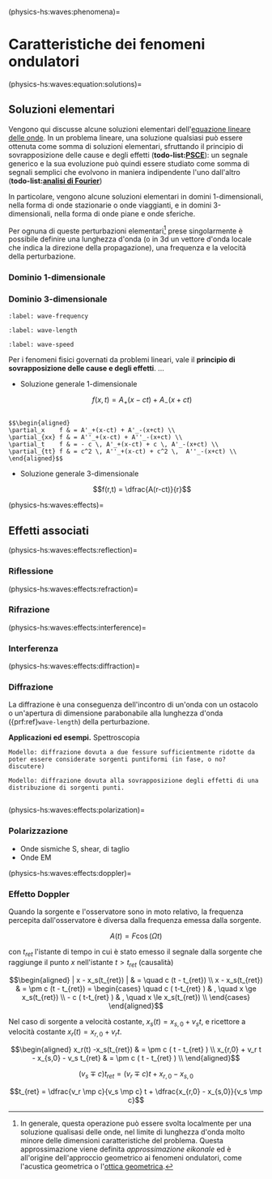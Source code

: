 (physics-hs:waves:phenomena)=
# Caratteristiche dei fenomeni ondulatori

(physics-hs:waves:equation:solutions)=
## Soluzioni elementari
Vengono qui discusse alcune soluzioni elementari dell'[equazione lineare delle onde](physics-hs:waves:equation:example). In un problema lineare, una soluzione qualsiasi può essere ottenuta come somma di soluzioni elementari, sfruttando il principio di sovrapposizione delle cause e degli effetti (**todo-list:**[**PSCE**](physics-hs:todo:psce)): un segnale generico e la sua evoluzione può quindi essere studiato come somma di segnali semplici che evolvono in maniera indipendente l'uno dall'altro (**todo-list:**[**analisi di Fourier**](physics-hs:todo:fourier))

In particolare, vengono alcune soluzioni elementari in domini 1-dimensionali, nella forma di onde stazionarie o onde viaggianti, e in domini 3-dimensionali, nella forma di onde piane e onde sferiche.

Per ognuna di queste perturbazioni elementari[^eikonal-approx] prese singolarmente è possibile definire una lunghezza d'onda (o in 3d un vettore d'onda locale che indica la direzione della propagazione), una frequenza e la velocità della perturbazione.

### Dominio 1-dimensionale

### Dominio 3-dimensionale

[^eikonal-approx]: In generale, questa operazione può essere svolta localmente per una soluzione qualisasi delle onde, nel limite di lunghezza d'onda molto minore delle dimensioni caratteristiche del problema. Questa approssimazione viene definita *approssimazione eikonale* ed è all'origine dell'approccio geometrico ai fenomeni ondulatori, come l'acustica geometrica o l'[ottica geometrica](physics-hs:waves:optics:geometric).

<!--
### Frequenza, lunghezza d'onda e relazione con velocità di propagazione della perturbazione
-->

```{prf:definition} Frequenza
:label: wave-frequency

```
```{prf:definition} Lunghezza d'onda
:label: wave-length

```
```{prf:definition} Velocità della perturbazione
:label: wave-speed

```

Per i fenomeni fisici governati da problemi lineari, vale il **principio di sovrapposizione delle cause e degli effetti**. ...

- Soluzione generale 1-dimensionale

  $$f(x,t) = A_{+}(x - c t) + A_{-}(x + ct)$$

```{dropdown} Verifica della soluzione

$$\begin{aligned}
\partial_x    f & = A'_+(x-ct) + A'_-(x+ct) \\
\partial_{xx} f & = A''_+(x-ct) + A''_-(x+ct) \\
\partial_t    f & = - c \, A'_+(x-ct) + c \, A'_-(x+ct) \\
\partial_{tt} f & = c^2 \, A''_+(x-ct) + c^2 \,  A''_-(x+ct) \\
\end{aligned}$$

```


- Soluzione generale 3-dimensionale

  $$f(r,t) = \dfrac{A(r-ct)}{r}$$

(physics-hs:waves:effects)=
## Effetti associati

(physics-hs:waves:effects:reflection)=
### Riflessione

(physics-hs:waves:effects:refraction)=
### Rifrazione

(physics-hs:waves:effects:interference)=
### Interferenza

(physics-hs:waves:effects:diffraction)=
### Diffrazione

La diffrazione è una conseguenza dell'incontro di un'onda con un ostacolo o un'apertura di dimensione parabonabile alla lunghezza d'onda ({prf:ref}`wave-length`) della perturbazione.

**Applicazioni ed esempi.** Spettroscopia

```{prf:example} Doppia fenditura
Modello: diffrazione dovuta a due fessure sufficientmente ridotte da poter essere considerate sorgenti puntiformi (in fase, o no? discutere)
```

```{prf:example} Singola fenditura
Modello: diffrazione dovuta alla sovrapposizione degli effetti di una distribuzione di sorgenti punti. 
```

```{prf:example} Reticolo di diffrazione
```

(physics-hs:waves:effects:polarization)=
### Polarizzazione
- Onde sismiche S, shear, di taglio
- Onde EM

(physics-hs:waves:effects:doppler)=
### Effetto Doppler
Quando la sorgente e l'osservatore sono in moto relativo, la frequenza percepita dall'osservatore è diversa dalla frequenza emessa dalla sorgente.

$$A(t) = F \cos(\Omega t )$$

<!--
$$f(x, t) = A_+(x-x_s(t_{ret}) - c(t-t_{ret}))$$
-->

con $t_{ret}$ l'istante di tempo in cui è stato emesso il segnale dalla sorgente che raggiunge il punto $x$ nell'istante $t > t_{ret}$ (causalità)

$$\begin{aligned}
 | x - x_s(t_{ret}) | & = \quad  c (t - t_{ret}) \\
   x - x_s(t_{ret})   & = \pm c (t - t_{ret}) = \begin{cases} \quad c ( t-t_{ret} ) & , \quad x \ge x_s(t_{ret}) \\ - c ( t-t_{ret} ) & , \quad  x \le x_s(t_{ret}) \\ \end{cases}
\end{aligned}$$

Nel caso di sorgente a velocità costante, $x_s(t) = x_{s,0} + v_s t$, e ricettore a velocità costante $x_r(t) = x_{r,0} + v_r t$.

$$\begin{aligned}
  x_r(t) -x_s(t_{ret}) & = \pm c ( t - t_{ret} ) \\
  x_{r,0} + v_r t - x_{s,0} - v_s t_{ret} & = \pm c ( t - t_{ret} ) \\
\end{aligned}$$


$$(v_s \mp c) t_{ret} = (v_r \mp c) t + x_{r,0} - x_{s,0}$$

$$t_{ret} = \dfrac{v_r \mp c}{v_s \mp c} t + \dfrac{x_{r,0} - x_{s,0}}{v_s \mp c}$$

<!--
$$x - x_{s,0} - v_s t_{ret} = c \left( t - t_{ret} \right)$$

$$t_{ret} = \dfrac{c}{c - v_s} t - \dfrac{x - x_{s,0}}{c}$$
-->
